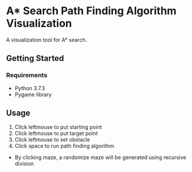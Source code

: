 # A* Search Path Finding Algorithm Visualization
A visualization tool for A* search.
## Getting Started
### Requirements
* Python 3.7.3
* Pygame library
## Usage
1. Click leftmouse to put starting point
2. Click leftmouse to put target point
3. Click leftmouse to set obstacle
4. Click space to run path finding algorithm

* By clicking maze, a randomize maze will be generated using recursive division
